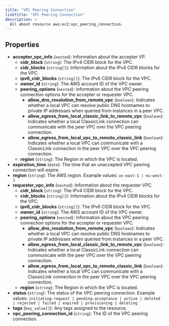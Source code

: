 ```yaml
---
title: "VPC Peering Connection"
linkTitle: "VPC Peering Connection"
description: >
  All about resource aws:ec2:vpc_peering_connection.
---
```



## Properties

* **accepter_vpc_info**
(`nested`):
Information about the accepter VP.
    * **cidr_block**
(`string`):
The IPv4 CIDR block for the VPC.
    * **cidr_blocks**
(`string[]`):
Information about the IPv4 CIDR blocks for the VPC.
    * **ipv6_cidr_blocks**
(`string[]`):
The IPv6 CIDR block for the VPC.
    * **owner_id**
(`string`):
The AWS account ID of the VPC owner.
    * **peering_options**
(`nested`):
Information about the VPC peering connection options for the accepter or requester VPC.
        * **allow_dns_resolution_from_remote_vpc**
(`boolean`):
Indicates whether a local VPC can resolve public DNS hostnames to private IP addresses when queried from instances in a peer VPC.
        * **allow_egress_from_local_classic_link_to_remote_vpc**
(`boolean`):
Indicates whether a local ClassicLink connection can communicate with the peer VPC over the VPC peering connection.
        * **allow_egress_from_local_vpc_to_remote_classic_link**
(`boolean`):
Indicates whether a local VPC can communicate with a ClassicLink connection in the peer VPC over the VPC peering connection.
    * **region**
(`string`):
The Region in which the VPC is located.
* **expiration_time**
(`date`):
The time that an unaccepted VPC peering connection will expire.
* **region**
(`string`):
The AWS region.
Example values: `us-east-1 | eu-west-1`
* **requester_vpc_info**
(`nested`):
Information about the requester VPC.
    * **cidr_block**
(`string`):
The IPv4 CIDR block for the VPC.
    * **cidr_blocks**
(`string[]`):
Information about the IPv4 CIDR blocks for the VPC.
    * **ipv6_cidr_blocks**
(`string[]`):
The IPv6 CIDR block for the VPC.
    * **owner_id**
(`string`):
The AWS account ID of the VPC owner.
    * **peering_options**
(`nested`):
Information about the VPC peering connection options for the accepter or requester VPC.
        * **allow_dns_resolution_from_remote_vpc**
(`boolean`):
Indicates whether a local VPC can resolve public DNS hostnames to private IP addresses when queried from instances in a peer VPC.
        * **allow_egress_from_local_classic_link_to_remote_vpc**
(`boolean`):
Indicates whether a local ClassicLink connection can communicate with the peer VPC over the VPC peering connection.
        * **allow_egress_from_local_vpc_to_remote_classic_link**
(`boolean`):
Indicates whether a local VPC can communicate with a ClassicLink connection in the peer VPC over the VPC peering connection.
    * **region**
(`string`):
The Region in which the VPC is located.
* **status**
(`string`):
The status of the VPC peering connection.
Example values: `initiating-request | pending-acceptance | active | deleted | rejected | failed | expired | provisioning | deleting`
* **tags**
(`key_value[]`):
Any tags assigned to the resource.
* **vpc_peering_connection_id**
(`string`):
The ID of the VPC peering connection.

